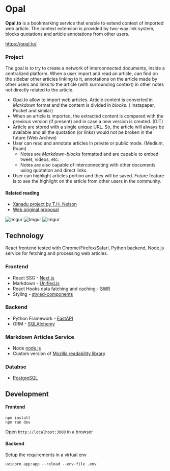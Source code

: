 # Opal

**Opal.to** is a bookmarking service that enable to extend context of imported web article. The context extension is provided by two-way link system, blocks quotations and article annotations from other users.

https://opal.to/

### Project

The goal is to try to create a network of interconnected documents, inside a centralized platform. When a user import and read an article, can find on the sidebar  other articles linking to it, annotations on the article made by other users and links to the article (with surrounding context) in other notes not directly related to the article.

- Opal.to allow to import web articles. Article content is converted in *Markdown* format and the content is divided in *blocks*. ( Instapaper, Pocket and similar)
- When an article is imported, the extracted content is compared with the previous version (if present) and in case a new version is created. (GIT)
- Article are stored with a single unique URL. So, the article will always be available and all the quotation (or links) would not be broken in the future (Web Archive)
- User can read and annotate articles in private or public mode. (Medium, Roam)
  - Notes are *Markdown-blocks* formatted and are capable to embed tweet, videos, etc.
  - Notes are also capable of interconnecting with other documents using quotation and direct links.
- User can highlight articles portion and they will be saved. Future feature is to see the highlight on the article from other users in the community.

#### Related reading

- [Xanadu project by T.H. Nelson](https://www.xanadu.net/NOWMORETHANEVER/XuSum99.html)
- [Web original proposal](https://www.w3.org/History/1989/proposal.html)

![Imgur](https://imgur.com/iBOz5bf.png)
![Imgur](https://imgur.com/6bXtky8.png)
![Imgur](https://imgur.com/jl98SC8.png)

## Technology

React frontend tested with Chrome/Firefox/Safari, Python backend, Node.js service for fetching and processing web articles.

### Frontend
- React SSG - [Next.js](https://nextjs.org/)
- Markdown - [Unified.js](https://unifiedjs.com/)
- React Hooks data fatching and caching - [SWR](https://swr.vercel.app/)
- Styling - [styled-components](https://styled-components.com/)

### Backend
- Python Framework - [FastAPI](https://fastapi.tiangolo.com/)
- ORM - [SQLAlchemy](https://www.sqlalchemy.org/)

### Markdown Articles Service
- Node [node.js](https://nodejs.org/en/)
- Custom version of [Mozilla readability library](https://github.com/mozilla/readability)

### Databse
- [PostgreSQL](https://www.postgresql.org/)

## Development

#### Frontend
```
npm install
npm run dev
```
Open `http://localhost:3000` in a browser

#### Backend
Setup the requirements in a virtual env
```
uvicorn app:app --reload --env-file .env
```
